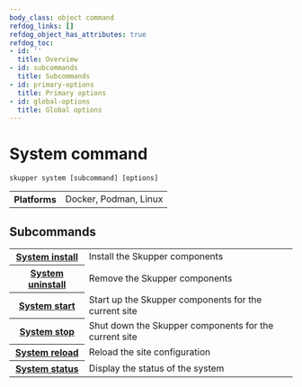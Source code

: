 ```yaml
---
body_class: object command
refdog_links: []
refdog_object_has_attributes: true
refdog_toc:
- id: ''
  title: Overview
- id: subcommands
  title: Subcommands
- id: primary-options
  title: Primary options
- id: global-options
  title: Global options
---
```


# System command

<section>

~~~ shell
skupper system [subcommand] [options]
~~~

<table class="fields"><tr><th>Platforms</th><td>Docker, Podman, Linux</td></table>

</section>

<section>

## Subcommands

<table class="objects">
<tr><th><a href="{{site_prefix}}/commands/system/install.html">System install</a></th><td>Install the Skupper components</td></tr>
<tr><th><a href="{{site_prefix}}/commands/system/uninstall.html">System uninstall</a></th><td>Remove the Skupper components</td></tr>
<tr><th><a href="{{site_prefix}}/commands/system/start.html">System start</a></th><td>Start up the Skupper components for the current site</td></tr>
<tr><th><a href="{{site_prefix}}/commands/system/stop.html">System stop</a></th><td>Shut down the Skupper components for the current site</td></tr>
<tr><th><a href="{{site_prefix}}/commands/system/reload.html">System reload</a></th><td>Reload the site configuration</td></tr>
<tr><th><a href="{{site_prefix}}/commands/system/status.html">System status</a></th><td>Display the status of the system</td></tr>
</table>

</section>
